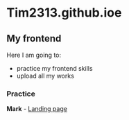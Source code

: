 # Tim2313.github.ioe

## My frontend

Here I am going to:

- practice my frontend skills
- upload all my works

### Practice

 **Mark** 
	- <a href="https://Tim2313.github.io/index.html" target="_blank">Landing page</a>
